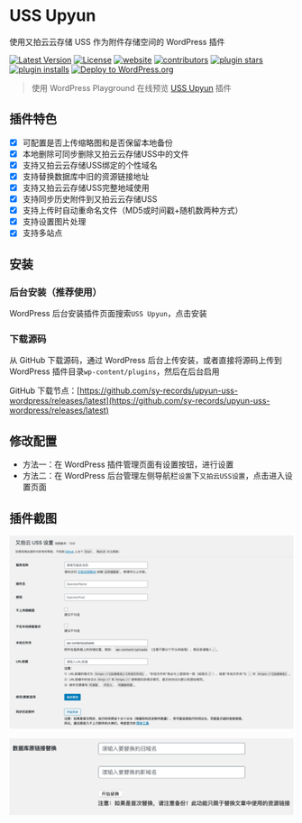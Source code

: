 # USS Upyun

使用又拍云云存储 USS 作为附件存储空间的 WordPress 插件

[![Latest Version](https://img.shields.io/github/release/sy-records/upyun-uss-wordpress.svg)](https://github.com/sy-records/upyun-uss-wordpress/releases)
[![License](https://img.shields.io/github/license/sy-records/upyun-uss-wordpress?color=red)](LICENSE)
[![website](https://img.shields.io/badge/website-qq52o.me-blue)](https://qq52o.me)
[![contributors](https://img.shields.io/github/contributors/sy-records/upyun-uss-wordpress?color=blue)](https://github.com/sy-records/upyun-uss-wordpress/graphs/contributors)
[![plugin stars](https://img.shields.io/wordpress/plugin/stars/uss-upyun)](https://wordpress.org/plugins/uss-upyun/)
[![plugin installs](https://img.shields.io/wordpress/plugin/installs/uss-upyun)](https://wordpress.org/plugins/uss-upyun/)
[![Deploy to WordPress.org](https://github.com/sy-records/upyun-uss-wordpress/actions/workflows/deploy.yml/badge.svg)](https://github.com/sy-records/upyun-uss-wordpress/actions/workflows/deploy.yml)

> 使用 WordPress Playground 在线预览 [USS Upyun](https://wordpress.org/plugins/uss-upyun/?preview=1) 插件

## 插件特色

* [x] 可配置是否上传缩略图和是否保留本地备份
* [x] 本地删除可同步删除又拍云云存储USS中的文件
* [x] 支持又拍云云存储USS绑定的个性域名
* [x] 支持替换数据库中旧的资源链接地址
* [x] 支持又拍云云存储USS完整地域使用
* [x] 支持同步历史附件到又拍云云存储USS
* [x] 支持上传时自动重命名文件（MD5或时间戳+随机数两种方式）
* [x] 支持设置图片处理
* [x] 支持多站点

## 安装

### 后台安装（推荐使用）

WordPress 后台安装插件页面搜索`USS Upyun`，点击安装

### 下载源码

从 GitHub 下载源码，通过 WordPress 后台上传安装，或者直接将源码上传到 WordPress 插件目录`wp-content/plugins`，然后在后台启用

GitHub 下载节点：[https://github.com/sy-records/upyun-uss-wordpress/releases/latest](https://github.com/sy-records/upyun-uss-wordpress/releases/latest)

## 修改配置

* 方法一：在 WordPress 插件管理页面有设置按钮，进行设置
* 方法二：在 WordPress 后台管理左侧导航栏`设置`下`又拍云USS设置`，点击进入设置页面

## 插件截图

![设置页面](.wordpress-org/screenshot-1.png)

![更新数据库链接](.wordpress-org/screenshot-2.png)
